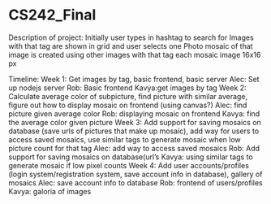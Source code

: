 CS242_Final
===========
Description of project:
Initially user types in hashtag to search for
Images with that tag are shown in grid and user selects one
Photo mosaic of that image is created using other images with that tag
each mosaic image 16x16 px

Timeline:
Week 1: Get images by tag, basic frontend, basic server
  Alec: Set up nodejs server
  Rob: Basic frontend
  Kavya:get images by tag
Week 2: Calculate average color of subpicture, find picture with similar average, figure out how to display mosaic on frontend (using canvas?)
  Alec: find picture given average color
  Rob: displaying mosaic on frontend
  Kavya: find the average color given picture 
Week 3: Add support for saving mosaics on database (save urls of pictures that make up mosaic), add way for users to access saved mosaics, use similar tags to generate mosaic when low picture count for that tag
  Alec: add way to access saved mosaics
  Rob: Add support for saving mosaics on database(url’s
  Kavya: using similar tags to generate mosaic if low pixel counts
Week 4:  Add user accounts/profiles (login system/registration system, save account info in database), gallery of mosaics
  Alec: save account info to database
  Rob:  frontend of users/profiles
  Kavya: galoria of images 

